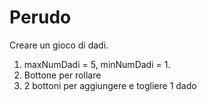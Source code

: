 # Perudo

Creare un gioco di dadi.

1) maxNumDadi = 5, minNumDadi = 1.
2) Bottone per rollare
3) 2 bottoni per aggiungere e togliere 1 dado
